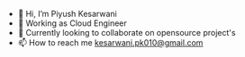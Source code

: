 - 👋 Hi, I’m Piyush Kesarwani
- 👀 Working as Cloud Engineer
- 🌱 Currently looking to collaborate on opensource project's
- 📫 How to reach me kesarwani.pk010@gmail.com

<!---
PIYKESH/PIYKESH is a ✨ special ✨ repository because its `README.md` (this file) appears on your GitHub profile.
You can click the Preview link to take a look at your changes.
--->
